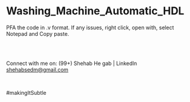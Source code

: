 # Washing_Machine_Automatic_HDL

PFA the code in .v format.
If any issues, right click, open with, select Notepad and Copy paste.

</br>
</br>

Connect with me on:
(99+) Shehab He gab | LinkedIn
shehabsedm@gmail.com

</br>


#makingItSubtle
